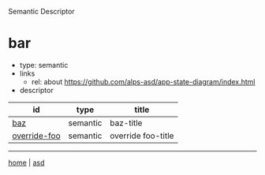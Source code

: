 Semantic Descriptor
# bar
 * type: semantic
 * links
   * rel: about <a rel="about" href="https://github.com/alps-asd/app-state-diagram/index.html">https://github.com/alps-asd/app-state-diagram/index.html</a>
 * descriptor

| id | type | title |
|---|---|---|
| [baz](semantic.baz.md) | semantic | baz-title |
| [override-foo](semantic.override-foo.md) | semantic | override foo-title |

---

[home](../index.md) | [asd](../profile.svg)